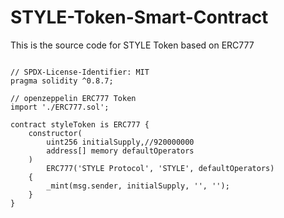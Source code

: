 # STYLE-Token-Smart-Contract
This is the source code for STYLE Token based on ERC777 

```

// SPDX-License-Identifier: MIT
pragma solidity ^0.8.7;

// openzeppelin ERC777 Token
import './ERC777.sol';

contract styleToken is ERC777 {
    constructor(
        uint256 initialSupply,//920000000
        address[] memory defaultOperators
    )
        ERC777('STYLE Protocol', 'STYLE', defaultOperators)
    {
        _mint(msg.sender, initialSupply, '', '');
    }
}

```

